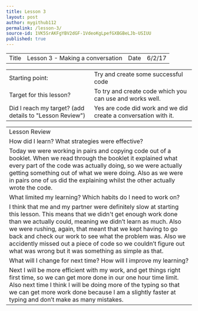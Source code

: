```yaml
---
title: Lesson 3
layout: post
author: mygithub112
permalink: /lesson-3/
source-id: 1VK5SrAKFgYBV2dGF-1VdeoKgLpefGXBGBeLJb-USIUU
published: true
---
```

<table>
  <tr>
    <td>Title</td>
    <td>Lesson 3 - Making a conversation </td>
    <td>Date</td>
    <td>6/2/17</td>
  </tr>
</table>


<table>
  <tr>
    <td>Starting point:</td>
    <td>Try and create some successful code</td>
  </tr>
  <tr>
    <td>Target for this lesson?</td>
    <td>To try and create code which you can use and works well.</td>
  </tr>
  <tr>
    <td>Did I reach my target? 
(add details to "Lesson Review")</td>
    <td> Yes are code did work and we did create a conversation with it.</td>
  </tr>
</table>


<table>
  <tr>
    <td>Lesson Review</td>
  </tr>
  <tr>
    <td>How did I learn? What strategies were effective? </td>
  </tr>
  <tr>
    <td> Today we were working in pairs and copying code out of a booklet. When we read through the booklet it explained what every part of the code was actually doing, so we were actually getting something out of what we were doing. Also as we were in pairs one of us did the explaining whilst the other actually wrote the code.</td>
  </tr>
  <tr>
    <td>What limited my learning? Which habits do I need to work on? </td>
  </tr>
  <tr>
    <td>I think that me and my partner were definitely slow at starting this lesson. This means that we didn't get enough work done than we actually could, meaning we didn’t learn as much. Also we were rushing, again, that meant that we kept having to go back and check our work to see what the problem was. Also we accidently missed out a piece of code so we couldn’t figure out what was wrong but it was something as simple as that.  </td>
  </tr>
  <tr>
    <td>What will I change for next time? How will I improve my learning?</td>
  </tr>
  <tr>
    <td>Next I will be more efficient with my work, and get things right first time, so we can get more done in our one hour time limit. Also next time I think I will be doing more of the typing so that we can get more work done because I am a slightly faster at typing and don’t make as many mistakes.</td>
  </tr>
</table>


